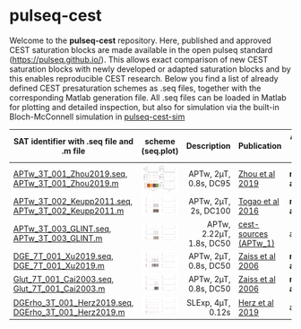 # pulseq-cest

Welcome to the **pulseq-cest** repository. Here, published and approved CEST saturation blocks are made available in the open pulseq standard (https://pulseq.github.io/).
This allows exact comparison of new CEST saturation blocks with newly developed or adapted saturation blocks and by this enables reproducible CEST research.
Below you find a list of already defined CEST presaturation schemes as .seq files, together with the corresponding  Matlab generation file.
All .seq files can be loaded in Matlab for plotting and detailed inspection, but also for simulation via the built-in Bloch-McConnell simulation in [pulseq-cest-sim](pulseq-cest-sim)


| SAT identifier with .seq file   and .m file                                                                   |            scheme  (seq.plot)                         |  Description              |  Publication                                                                  | Approved by Authors|
|------------------                                                                                             |:-------------------:                                  |-------------:             |--------------                                                                 |--------------------|
| [APTw_3T_001_Zhou2019.seq](cest-seq-library/APTw_3T_001_Zhou2019.seq),<br>[APTw_3T_001_Zhou2019.m](cest-seq-library/APTw_3T_001_Zhou2019.m)     | <img src="cest-seq-library/APTw_3T_001_Zhou2019.png" width="300"/>     | APTw, 2µT, 0.8s, DC95     | [Zhou et al 2019](https://onlinelibrary.wiley.com/doi/full/10.1002/jmri.26645)| **not approved!**
| [APTw_3T_002_Keupp2011.seq](cest-seq-library/APTw_3T_002_Keupp2011.seq),<br>[APTw_3T_002_Keupp2011.m](cest-seq-library/APTw_3T_002_Keupp2011.m) | <img src="cest-seq-library/APTw_3T_002_Keupp2011.png" width="300"/>    | APTw, 2µT, 2s, DC100      | [Togao et al 2016](https://doi.org/10.1371/journal.pone.0155925) | **not approved!** |
| [APTw_3T_003_GLINT.seq](cest-seq-library/APTw_3T_003_GLINT.seq),<br>[APTw_3T_003_GLINT.m](cest-seq-library/APTw_3T_003_GLINT.m)                 | <img src="cest-seq-library/APTw_3T_003_GLINT.png" width="300"/>        | APTw, 2.22µT, 1.8s, DC50  | [cest-sources (APTw_1)](https://cest-sources.org/doku.php?id=standard_cest_protocols) | approved |
| [DGE_7T_001_Xu2019.seq](cest-seq-library/DGE_7T_001_Xu2019.seq),<br>[DGE_7T_001_Xu2019.m](cest-seq-library/DGE_7T_001_Xu2019.m)                 | <img src="cest-seq-library/DGE_7T_001_Xu2019.png" width="300"/>        | APTw, 2µT, 0.8s, DC50     | [Zaiss et al 2006](doi:...)| **not approved!** |
| [Glut_7T_001_Cai2003.seq](cest-seq-library/Glut_7T_001_Cai2003.seq),<br>[Glut_7T_001_Cai2003.m](cest-seq-library/Glut_7T_001_Cai2003.m)         | <img src="cest-seq-library/Glut_7T_001_Cai2003.png" width="300"/>      | APTw, 2µT, 0.8s, DC50     | [Zaiss et al 2006](doi:...)| **not approved!** |
| [DGErho_3T_001_Herz2019.seq](cest-seq-library/DGErho_3T_001_Herz2019.seq),<br>[DGErho_3T_001_Herz2019.m](cest-seq-library/DGErho_3T_001_Herz2019.m)         | <img src="cest-seq-library/DGErho_3T_001_Herz2019.png" width="300"/>      | SLExp, 4µT, 0.12s    | [Herz et al 2019](https://doi.org/10.1002/mrm.27857)| approved |
